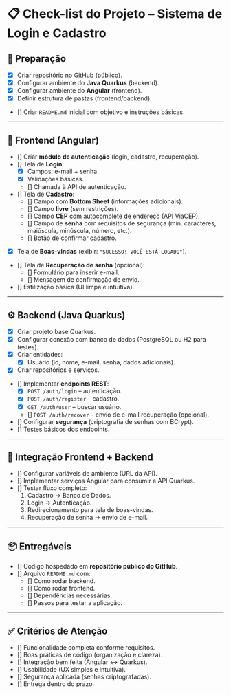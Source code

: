 # 📋 Check-list do Projeto – Sistema de Login e Cadastro

## 🔧 Preparação
- [X] Criar repositório no GitHub (público).
- [X] Configurar ambiente do **Java Quarkus** (backend).
- [X] Configurar ambiente do **Angular** (frontend).
- [X] Definir estrutura de pastas (frontend/backend).
- [] Criar `README.md` inicial com objetivo e instruções básicas.

---

## 🎨 Frontend (Angular)
- [] Criar **módulo de autenticação** (login, cadastro, recuperação).
- [] Tela de **Login**:
  - [X] Campos: e-mail + senha.
  - [X] Validações básicas.
  - [] Chamada à API de autenticação.
- [] Tela de **Cadastro**:
  - [] Campo com **Bottom Sheet** (informações adicionais).
  - [] Campo **livre** (sem restrições).
  - [] Campo **CEP** com autocomplete de endereço (API ViaCEP).
  - [] Campo de **senha** com requisitos de segurança (mín. caracteres, maiúscula, minúscula, número, etc.).
  - [] Botão de confirmar cadastro.
- [X] Tela de **Boas-vindas** (exibir: `"SUCESSO! VOCÊ ESTÁ LOGADO"`).
- [] Tela de **Recuperação de senha** (opcional):
  - [] Formulário para inserir e-mail.
  - [] Mensagem de confirmação de envio.
- [] Estilização básica (UI limpa e intuitiva).

---

## ⚙️ Backend (Java Quarkus)
- [X] Criar projeto base Quarkus.
- [X] Configurar conexão com banco de dados (PostgreSQL ou H2 para testes).
- [X] Criar entidades:
  - [X] Usuário (id, nome, e-mail, senha, dados adicionais).
- [X] Criar repositórios e serviços.
- [] Implementar **endpoints REST**:
  - [X] `POST /auth/login` – autenticação.
  - [X] `POST /auth/register` – cadastro.
  - [X] `GET /auth/user` – buscar usuário.
  - [] `POST /auth/recover` – envio de e-mail recuperação (opcional).
- [] Configurar **segurança** (criptografia de senhas com BCrypt).
- [] Testes básicos dos endpoints.

---

## 🔗 Integração Frontend + Backend
- [] Configurar variáveis de ambiente (URL da API).
- [] Implementar serviços Angular para consumir a API Quarkus.
- [] Testar fluxo completo:
  1. Cadastro → Banco de Dados.
  2. Login → Autenticação.
  3. Redirecionamento para tela de boas-vindas.
  4. Recuperação de senha → envio de e-mail.

---

## 📦 Entregáveis
- [] Código hospedado em **repositório público do GitHub**.
- [] Arquivo `README.md` com:
  - [] Como rodar backend.
  - [] Como rodar frontend.
  - [] Dependências necessárias.
  - [] Passos para testar a aplicação.

---

## ✅ Critérios de Atenção
- [] Funcionalidade completa conforme requisitos.
- [] Boas práticas de código (organização e clareza).
- [] Integração bem feita (Angular ↔ Quarkus).
- [] Usabilidade (UX simples e intuitiva).
- [] Segurança aplicada (senhas criptografadas).
- [] Entrega dentro do prazo.
